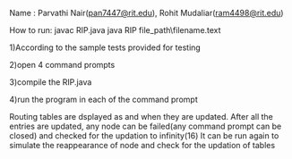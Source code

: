 Name : Parvathi Nair(pan7447@rit.edu), Rohit Mudaliar(ram4498@rit.edu)

How to run:
javac RIP.java
java RIP file_path\filename.text

1)According to the sample tests provided for testing

2)open 4 command prompts

3)compile the RIP.java 

4)run the program in each of the command prompt

Routing tables are dsplayed as and when they are updated.
After all the entries are updated, any node can be failed(any command prompt can be closed) and checked for the updation to infinity(16)
It can be run again to simulate the reappearance of node and check for the updation of tables
